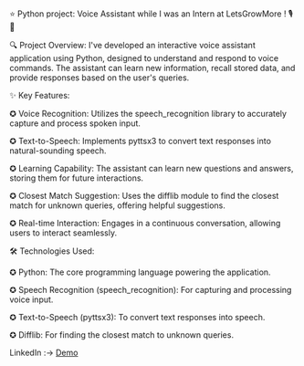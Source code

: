

⭐ Python project: Voice Assistant while I was an Intern at LetsGrowMore ! 🎙️🤖

🔍 Project Overview: I've developed an interactive voice assistant application using Python, designed to understand and respond to voice commands. The assistant can learn new information, recall stored data, and provide responses based on the user's queries.

✨ Key Features:

✪ Voice Recognition: Utilizes the speech_recognition library to accurately capture and process spoken input.

✪ Text-to-Speech: Implements pyttsx3 to convert text responses into natural-sounding speech.

✪ Learning Capability: The assistant can learn new questions and answers, storing them for future interactions.

✪ Closest Match Suggestion: Uses the difflib module to find the closest match for unknown queries, offering helpful suggestions.

✪ Real-time Interaction: Engages in a continuous conversation, allowing users to interact seamlessly.

🛠️ Technologies Used:

✪ Python: The core programming language powering the application.

✪ Speech Recognition (speech_recognition): For capturing and processing voice input.

✪ Text-to-Speech (pyttsx3): To convert text responses into speech.

✪ Difflib: For finding the closest match to unknown queries.

LinkedIn :-> [Demo](https://www.linkedin.com/posts/mahajanrohan03_lgmvip-python-pythonproject-activity-7208708309724385280-sKbF?utm_source=share&utm_medium=member_desktop)

